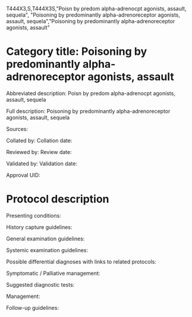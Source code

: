 T444X3,S,T444X3S,"Poisn by predom alpha-adrenocpt agonists, assault, sequela", "Poisoning by predominantly alpha-adrenoreceptor agonists, assault, sequela","Poisoning by predominantly alpha-adrenoreceptor agonists, assault"
# Category title: Poisoning by predominantly alpha-adrenoreceptor agonists, assault

Abbreviated description: Poisn by predom alpha-adrenocpt agonists, assault, sequela

Full description: Poisoning by predominantly alpha-adrenoreceptor agonists, assault, sequela

Sources:

Collated by:
Collation date:

Reviewed by:
Review date:

Validated by:
Validation date:

Approval UID:

# Protocol description

Presenting conditions:

History capture guidelines:

General examination guidelines:

Systemic examination guidelines:

Possible differential diagnoses with links to related protocols:

Symptomatic / Palliative management:

Suggested diagnostic tests:

Management:

Follow-up guidelines:
